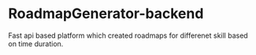 # RoadmapGenerator-backend
Fast api based platform which created roadmaps for differenet skill based on time duration.
